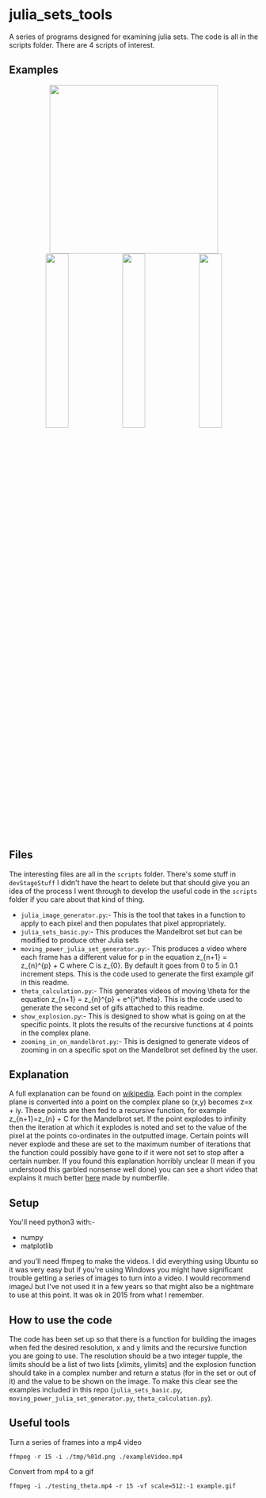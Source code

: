 # julia_sets_tools #
A series of programs designed for examining julia sets. The code is all in the scripts folder. There are 4 scripts of interest.  

## Examples ##

<div align="center"><img src='./high_res_powers.gif' height=340px></div>

<div align="center">
<img src='./theta_p2.gif' width=30%> <img src='./theta_p3.gif' width=30%> <img src='./theta_p15.gif' width=30%>
</div>

## Files ##

The interesting files are all in the `scripts` folder. There's some stuff in `devStageStuff` I didn't have the heart to delete but that should give you an idea of the process I went through to develop the useful code in the `scripts` folder if you care about that kind of thing.

* `julia_image_generator.py`:- This is the tool that takes in a function to apply to each pixel and then populates that pixel appropriately.
* `julia_sets_basic.py`:- This produces the Mandelbrot set but can be modified to produce other Julia sets
* `moving_power_julia_set_generator.py`:- This produces a video where each frame has a different value for p in the equation z_{n+1} = z_{n}^{p} + C where C is z_{0}. By default it goes from 0 to 5 in 0.1 increment steps. This is the code used to generate the first example gif in this readme.
* `theta_calculation.py`:- This generates videos of moving \theta for  the equation z_{n+1} = z_{n}^{p} + e^{i*\theta}. This is the code used to generate the second set of gifs attached to this readme.
* `show_explosion.py`:- This is designed to show what is going on at the specific points. It plots the results of the recursive functions at 4 points in the complex plane.
* `zooming_in_on_mandelbrot.py`:- This is designed to generate videos of zooming in on a specific spot on the Mandelbrot set defined by the user.

## Explanation ##

A full explanation can be found on [wikipedia](https://en.wikipedia.org/wiki/Julia_set). Each point in the complex plane is converted into a point on the complex plane so (x,y) becomes z=x + iy. These points are then fed to a recursive function, for example z_{n+1}=z_{n} + C for the Mandelbrot set. If the point explodes to infinity then the iteration at which it explodes is noted and set to the value of the pixel at the points co-ordinates in the outputted image. Certain points will never explode and these are set to the maximum number of iterations that the function could possibly have gone to if it were not set to stop after a certain number. If you found this explanation horribly unclear (I mean if you understood this garbled nonsense well done) you can see a short video that explains it much better [here](https://www.youtube.com/watch?v=NGMRB4O922I) made by numberfile.

## Setup ##

You'll need python3 with:-

* numpy
* matplotlib

and you'll need ffmpeg to make the videos. I did everything using Ubuntu so it was very easy but if you're using Windows you might have significant trouble getting a series of images to turn into a video. I would recommend imageJ but I've not used it in a few years so that might also be a nightmare to use at this point. It was ok in 2015 from what I remember.

## How to use the code ##

The code has been set up so that there is a function for building the images when fed the desired resolution, x and y limits and the recursive function you are going to use. The resolution should be a two integer tupple, the limits should be a list of two lists [xlimits, ylimits] and the explosion function should take in a complex number and return a status (for in the set or out of it) and the value to be shown on the image. To make this clear see the examples included in this repo (`julia_sets_basic.py`, `moving_power_julia_set_generator.py`, `theta_calculation.py`). 

## Useful tools ##

Turn a series of frames into a mp4 video

``ffmpeg -r 15 -i ./tmp/%01d.png ./exampleVideo.mp4``

Convert from mp4 to a gif 

``ffmpeg -i ./testing_theta.mp4 -r 15 -vf scale=512:-1 example.gif``